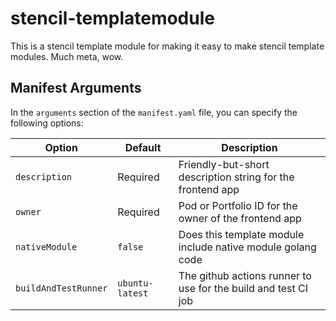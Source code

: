 # stencil-templatemodule

This is a stencil template module for making it easy to make stencil template modules.  Much meta, wow.

## Manifest Arguments

In the `arguments` section of the `manifest.yaml` file, you can specify the following options:

| Option               | Default         | Description                                                    |
| -------------------- | --------------- | -------------------------------------------------------------- |
| `description`        | Required        | Friendly-but-short description string for the frontend app     |
| `owner`              | Required        | Pod or Portfolio ID for the owner of the frontend app          |
| `nativeModule`       | `false`         | Does this template module include native module golang code    |
| `buildAndTestRunner` | `ubuntu-latest` | The github actions runner to use for the build and test CI job |
